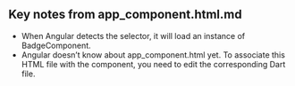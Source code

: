 ## Key notes from app_component.html.md
- When Angular detects the <pirate-badge> selector, it will load an instance of BadgeComponent.
- Angular doesn’t know about app_component.html yet. To associate this HTML file with the component, you need to edit the corresponding Dart file.
